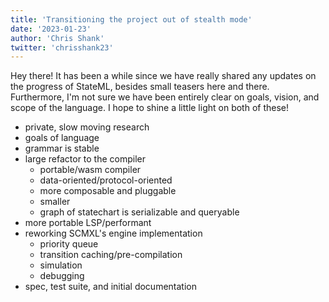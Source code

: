 ```yaml
---
title: 'Transitioning the project out of stealth mode'
date: '2023-01-23'
author: 'Chris Shank'
twitter: 'chrisshank23'
---
```


Hey there! It has been a while since we have really shared any updates on the progress of StateML, besides small teasers here and there. Furthermore, I'm not sure we have been entirely clear on goals, vision, and scope of the language. I hope to shine a little light on both of these!

- private, slow moving research
- goals of language
- grammar is stable
- large refactor to the compiler
  - portable/wasm compiler
  - data-oriented/protocol-oriented
  - more composable and pluggable
  - smaller
  - graph of statechart is serializable and queryable
- more portable LSP/performant
- reworking SCMXL's engine implementation
  - priority queue
  - transition caching/pre-compilation
  - simulation
  - debugging
- spec, test suite, and initial documentation
